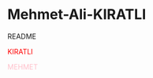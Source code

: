 # Mehmet-Ali-KIRATLI

README

<span style='color:red'> KIRATLI </span>

<span style='color:pink'> MEHMET </span>








